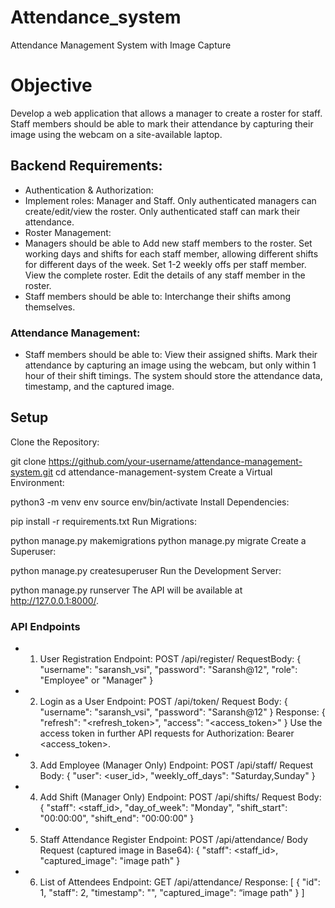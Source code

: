 # Attendance_system
Attendance Management System with Image Capture

# Objective
Develop a web application that allows a manager to create a roster for staff. Staff members should 
be able to mark their attendance by capturing their image using the webcam on a site-available 
laptop.

## Backend Requirements:
- Authentication & Authorization:
- Implement roles: Manager and Staff. Only authenticated managers can create/edit/view the roster. Only authenticated staff can mark their attendance.
- Roster Management:
- Managers should be able to Add new staff members to the roster. Set working days and shifts for each staff member, allowing different shifts for different days of the  week. Set 1-2 weekly offs per staff member. View the complete roster. Edit the details of any staff member in the roster.
- Staff members should be able to: Interchange their shifts among themselves.
### Attendance Management:
- Staff members should be able to: View their assigned shifts. Mark their attendance by capturing an image using the webcam, but only within 1 hour of their shift  timings. The system should store the attendance data, timestamp, and the captured image.








## Setup
 Clone the Repository:
 
git clone https://github.com/your-username/attendance-management-system.git
cd attendance-management-system
Create a Virtual Environment:

python3 -m venv env
source env/bin/activate
Install Dependencies:

pip install -r requirements.txt
Run Migrations:

python manage.py makemigrations
python manage.py migrate
Create a Superuser:

python manage.py createsuperuser
Run the Development Server:

python manage.py runserver
The API will be available at http://127.0.0.1:8000/.
 
### API Endpoints
- 1. User Registration
Endpoint: POST /api/register/
RequestBody:
{
  "username": "saransh_vsi",
  "password": "Saransh@12",
"role": "Employee" or "Manager"
}
- 2. Login as a User
Endpoint: POST /api/token/
Request Body:
{
  "username": "saransh_vsi",
  "password": "Saransh@12"
}
Response:
{
  "refresh": "<refresh_token>",
  "access": "<access_token>"
}
Use the access token in further API requests for Authorization: Bearer <access_token>.
- 3. Add Employee (Manager Only)
Endpoint: POST /api/staff/
Request Body:
{
  "user": <user_id>,
  "weekly_off_days": "Saturday,Sunday"
}
- 4. Add Shift (Manager Only)
Endpoint: POST /api/shifts/
Request Body:
{
  "staff": <staff_id>,
  "day_of_week": "Monday",
  "shift_start": "00:00:00",
  "shift_end": "00:00:00"
}
- 5. Staff Attendance Register
Endpoint: POST /api/attendance/
Body Request (captured image in Base64):
{
  "staff": <staff_id>,
  "captured_image":  "image path"
} 
- 6. List of Attendees
Endpoint: GET /api/attendance/
Response:
[
  {
    "id": 1,
    "staff": 2,
    "timestamp": "",
    "captured_image": “image path"
  }
]

